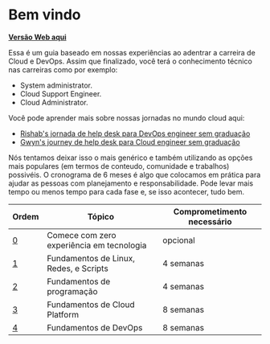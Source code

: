 # Bem vindo

**[Versão Web aqui](https://learntocloud.guide)**

Essa é um guia baseado em nossas experiências ao adentrar a carreira de Cloud e DevOps. Assim que finalizado, você terá o conhecimento técnico nas carreiras como por exemplo:

- System administrator.
- Cloud Support Engineer.
- Cloud Administrator.

Você pode aprender mais sobre nossas jornadas no mundo cloud aqui:

- [Rishab's jornada de help desk para DevOps engineer sem graduação](https://youtu.be/LZuWZ0SBYm8)
- [Gwyn's journey de help desk para Cloud engineer sem graduação](https://youtu.be/kluKaLXJ2lg)

Nós tentamos deixar isso o mais genérico e também utilizando as opções mais populares (em termos de conteudo, comunidade e trabalhos) possivéis. O cronograma de 6 meses é algo que colocamos em prática para ajudar as pessoas com planejamento e responsabilidade. Pode levar mais tempo ou menos tempo para cada fase e, se isso acontecer, tudo bem.

| Ordem | Tópico                           | Comprometimento necessário |
|-------|----------------------------------|----------------------------|
| [0](pt/phase0/README.md)     | Comece com zero experiência em tecnologia  | opcional
| [1](pt/phase1/README.md)     | Fundamentos de Linux, Redes, e Scripts | 4 semanas           |
| [2](pt/phase2/README.md)     | Fundamentos de programação  | 4 semanas           |
| [3](pt/phase3/README.md)     | Fundamentos de Cloud Platform| 8 semanas           |
| [4](pt/phase4/README.md)     | Fundamentos de DevOps  | 8 semanas           |

